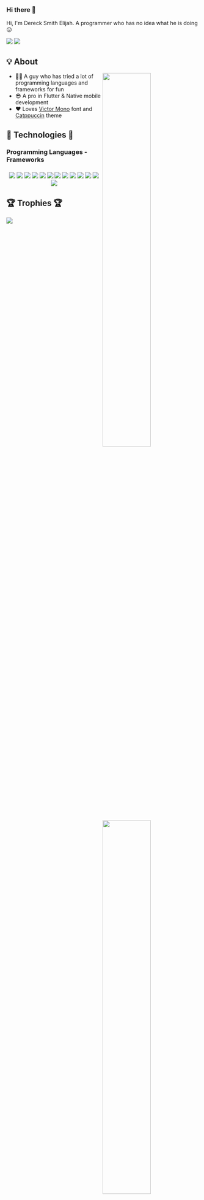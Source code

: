 ### Hi there 👋

Hi, I'm Dereck Smith Elijah. A programmer who has no idea what he is doing :confused:

![](https://img.shields.io/badge/mac%20os-000000?style=for-the-badge&logo=apple&logoColor=white)
![](https://img.shields.io/badge/Windows-0078D6?style=for-the-badge&logo=windows&logoColor=white)

## :bulb: About
<a href="https://www.github.com/DereckExists">
  <img align="right" width="50%" src="https://github-readme-stats.vercel.app/api?username=DereckExists&show_icons=true&theme=nord" />
  <img align="right" width="50%" src="https://github-readme-stats.vercel.app/api/top-langs/?username=DereckExists&layout=compact&theme=nord" />
</a>

* :technologist: A guy who has tried a lot of programming languages and frameworks for fun
* :sunglasses: A pro in Flutter & Native mobile development
* :heart: Loves [Victor Mono](https://github.com/rubjo/victor-mono) font and [Catppuccin](https://github.com/catppuccin) theme

## 💙 Technologies 💙
<h3>Programming Languages - Frameworks</h3>
<h3 align="center">
  <img src="https://img.shields.io/badge/HTML5-E34F26?style=for-the-badge&logo=html5&logoColor=white" />
  <img src="https://img.shields.io/badge/JavaScript-F7DF1E?style=for-the-badge&logo=JavaScript&logoColor=black" />
  <img src="https://img.shields.io/badge/Python-14354C?style=for-the-badge&logo=python&logoColor=white" />
  <img src="https://img.shields.io/badge/Go-00ADD8?style=for-the-badge&logo=go&logoColor=white" />
  <img src="https://img.shields.io/badge/Java-ED8B00?style=for-the-badge&logo=openjdk&logoColor=white" />
  <img src="https://img.shields.io/badge/Ruby-CC342D?style=for-the-badge&logo=ruby&logoColor=white" />
  <img src="https://img.shields.io/badge/Dart-0175C2?style=for-the-badge&logo=dart&logoColor=white" />
  <img src="https://img.shields.io/badge/Kotlin-0095D5?&style=for-the-badge&logo=kotlin&logoColor=white" />
  <img src="https://img.shields.io/badge/Kotlin-0095D5?&style=for-the-badge&logo=kotlin&logoColor=white" />
  <img src="https://img.shields.io/badge/Swift-FA7343?style=for-the-badge&logo=swift&logoColor=white" />
  <img src="https://img.shields.io/badge/C%2B%2B-00599C?style=for-the-badge&logo=c%2B%2B&logoColor=white" />
  <img src="https://img.shields.io/badge/React-20232A?style=for-the-badge&logo=react&logoColor=61DAFB" />
  <img src="https://img.shields.io/badge/Flutter-02569B?style=for-the-badge&logo=flutter&logoColor=white" />
</h3>

## 🏆 Trophies 🏆
<img src="https://github-profile-trophy.vercel.app/?username=DereckExists&theme=nord" />
